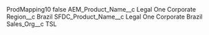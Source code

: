 <?xml version="1.0" encoding="UTF-8"?>
<CustomMetadata xmlns="http://soap.sforce.com/2006/04/metadata" xmlns:xsi="http://www.w3.org/2001/XMLSchema-instance" xmlns:xsd="http://www.w3.org/2001/XMLSchema">
    <label>ProdMapping10</label>
    <protected>false</protected>
    <values>
        <field>AEM_Product_Name__c</field>
        <value xsi:type="xsd:string">Legal One Corporate</value>
    </values>
    <values>
        <field>Region__c</field>
        <value xsi:type="xsd:string">Brazil</value>
    </values>
    <values>
        <field>SFDC_Product_Name__c</field>
        <value xsi:type="xsd:string">Legal One Corporate Brazil</value>
    </values>
    <values>
        <field>Sales_Org__c</field>
        <value xsi:type="xsd:string">TSL</value>
    </values>
</CustomMetadata>

